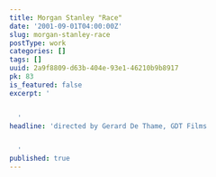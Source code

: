 ```yaml
---
title: Morgan Stanley "Race"
date: '2001-09-01T04:00:00Z'
slug: morgan-stanley-race
postType: work
categories: []
tags: []
uuid: 2a9f8809-d63b-404e-93e1-46210b9b8917
pk: 83
is_featured: false
excerpt: '


  '
headline: 'directed by Gerard De Thame, GDT Films


  '
published: true
---
```




